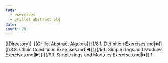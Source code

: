 ```yaml
---
tags:
  - exercises
  - grillet_abstract_alg
date:
count: 79
---
```

[[Directory]], [[Grillet Abstract Algebra]]
[[/8.1. Definition Exercises.md|🞀🞀]] [[/8.8. Chain Conditions Exercises.md|◀]] [[/9.1. Simple rings and Modules Exercises.md|▶]] [[/9.1. Simple rings and Modules Exercises.md|🞂🞂]]
1. 